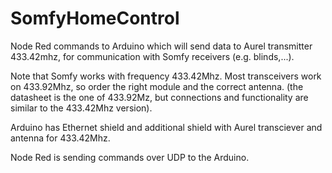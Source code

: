 # SomfyHomeControl
Node Red commands to Arduino which will send data to Aurel transmitter 433.42mhz, for communication with Somfy receivers (e.g. blinds,...).

Note that Somfy works with frequency 433.42Mhz.  Most transceivers work on 433.92Mhz, so order the right module and the correct antenna. (the datasheet is the one of 433.92Mz, but connections and functionality are similar to the 433.42Mhz version).

Arduino has Ethernet shield and additional shield with Aurel transciever and antenna for 433.42Mhz.

Node Red is sending commands over UDP to the Arduino.
